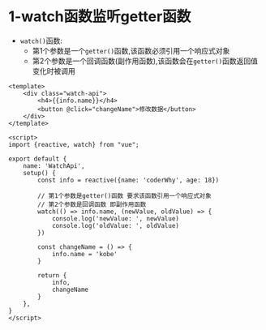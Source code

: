 # 1-watch函数监听getter函数

- `watch()`函数:
  - 第1个参数是一个`getter()`函数,该函数必须引用一个响应式对象
  - 第2个参数是一个回调函数(副作用函数),该函数会在`getter()`函数返回值变化时被调用

```vue
<template>
    <div class="watch-api">
        <h4>{{info.name}}</h4>
        <button @click="changeName">修改数据</button>
    </div>
</template>

<script>
import {reactive, watch} from "vue";

export default {
    name: 'WatchApi',
    setup() {
        const info = reactive({name: 'coderWhy', age: 18})

        // 第1个参数是getter()函数 要求该函数引用一个响应式对象
        // 第2个参数是回调函数 即副作用函数
        watch(() => info.name, (newValue, oldValue) => {
            console.log('newValue: ', newValue)
            console.log('oldValue: ', oldValue)
        })

        const changeName = () => {
            info.name = 'kobe'
        }

        return {
            info,
            changeName
        }
    },
}
</script>
```